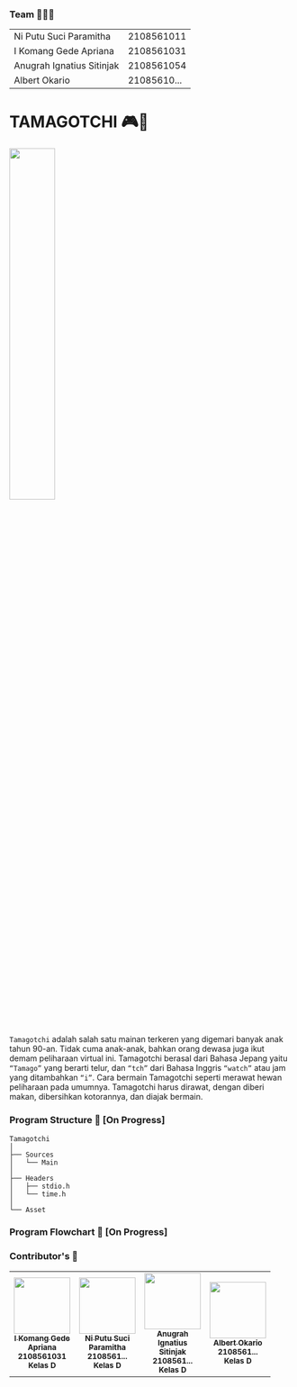 ### Team 🧑‍🤝‍🧑
<table>
 <tr>
  <td>Ni Putu Suci Paramitha</td>
  <td>2108561011</td>
 </tr>

 <tr>
  <td>I Komang Gede Apriana</td>
  <td>2108561031</td>
 </tr>

 <tr>
  <td>Anugrah Ignatius Sitinjak</td>
  <td>2108561054</td>
 </tr>

 <tr>
  <td>Albert Okario</td>
  <td>21085610...</td>
 </tr>
</table>

# TAMAGOTCHI 🎮🥚
<img width="40%" align="center" src="https://user-images.githubusercontent.com/50385762/172053822-65de8d53-5e11-4775-b184-2ec74a045ef1.png">

`Tamagotchi` adalah salah satu mainan terkeren yang digemari banyak anak tahun 90-an. Tidak cuma anak-anak, bahkan orang dewasa juga ikut demam peliharaan virtual ini. Tamagotchi berasal dari Bahasa Jepang yaitu `“Tamago”` yang berarti telur, dan `“tch”` dari Bahasa Inggris `“watch”` atau jam yang ditambahkan `“i”`. Cara bermain Tamagotchi seperti merawat hewan peliharaan pada umumnya. Tamagotchi harus dirawat, dengan diberi makan, dibersihkan kotorannya, dan diajak bermain.


### Program Structure 🍔 [On Progress]

```
Tamagotchi
│
├── Sources
│   └── Main
│
├── Headers
│   ├── stdio.h
│   └── time.h
│
└── Asset
```

### Program Flowchart 🌵 [On Progress]


### Contributor's 👥
<table>
  <tr>
    <td width="100px;" align="center">
      <a href="https://github.com/gedeapriana"><img src="https://github.com/gedeapriana.png" width="100px;" alt=""/><br /><sub><b>I Komang Gede Apriana</b></sub></a><br /><sub><b>2108561031</b></sub><br /><sub><b>Kelas D</b></sub>
    </td>
    <td width="100px;" align="center">
      <a href="https://github.com/Mitasuci"><img src="https://github.com/Mitasuci.png" width="100px;" alt=""/><br /><sub><b>Ni Putu Suci Paramitha</b></sub></a><br /><sub><b>2108561...</b></sub><br /><sub><b>Kelas D</b></sub>
    </td>
    <td width="100px;" align="center">
      <a href="https://github.com/anugrah7903"><img src="https://github.com/anugrah7903.png" width="100px;" alt=""/><br /><sub><b>Anugrah Ignatius Sitinjak</b></sub></a><br /><sub><b>2108561...</b></sub><br /><sub><b>Kelas D</b></sub>
    </td>
    <td width="100px;" align="center">
      <a href="https://github.com/Albert1915"><img src="https://github.com/Albert1915.png" width="100px;" alt=""/><br /><sub><b>Albert Okario</b></sub></a><br /><sub><b>2108561...</b></sub><br /><sub><b>Kelas D</b></sub>
    </td>
  </tr>
</table>

